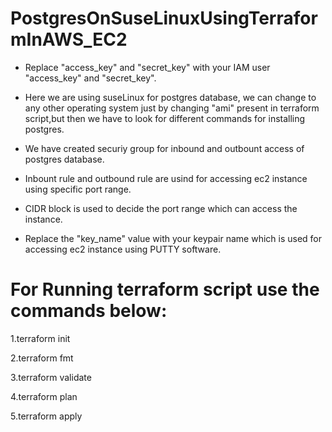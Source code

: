 # PostgresOnSuseLinuxUsingTerraformInAWS_EC2

* Replace "access_key" and "secret_key" with your IAM user "access_key" and "secret_key".

* Here we are using suseLinux for postgres database, we can change to any other operating 
  system just by changing "ami" present in terraform script,but then we have to 
  look for different commands for installing postgres.

* We have created securiy group for inbound and outbount access of postgres database.

* Inbount rule and outbound rule are usind for accessing ec2 instance using specific port range.

* CIDR block is used to decide the port range which can access the instance.

* Replace the "key_name" value with your keypair name which is used for accessing ec2 instance using PUTTY software.

# For Running terraform script use the commands below:
1.terraform init

2.terraform fmt

3.terraform validate

4.terraform plan

5.terraform apply
